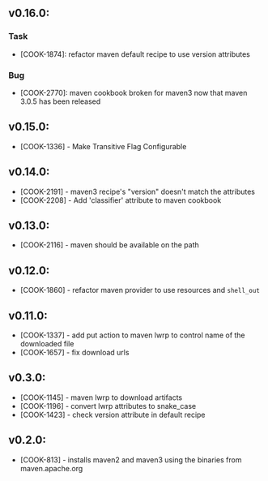 ## v0.16.0:

### Task

- [COOK-1874]: refactor maven default recipe to use version attributes

### Bug

- [COOK-2770]: maven cookbook broken for maven3 now that maven 3.0.5
  has been released

## v0.15.0:

* [COOK-1336] - Make Transitive Flag Configurable

## v0.14.0:

* [COOK-2191] - maven3 recipe's "version" doesn't match the attributes
* [COOK-2208] - Add 'classifier' attribute to maven cookbook

## v0.13.0:

* [COOK-2116] - maven should be available on the path

## v0.12.0:

* [COOK-1860] - refactor maven provider to use resources and `shell_out`

## v0.11.0:

* [COOK-1337] - add put action to maven lwrp to control name of the
  downloaded file
* [COOK-1657] - fix download urls

## v0.3.0:

* [COOK-1145] - maven lwrp to download artifacts
* [COOK-1196] - convert lwrp attributes to snake_case
* [COOK-1423] - check version attribute in default recipe

## v0.2.0:

* [COOK-813] - installs maven2 and maven3 using the binaries from maven.apache.org
